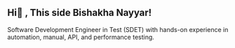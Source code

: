 ## Hi👋 , This side Bishakha Nayyar!
Software Development Engineer in Test (SDET) with hands-on experience in automation, manual, API, and performance testing.

<!--
**Bishakha23/Bishakha23** is a ✨  ✨ repository because its `README.md` (this file) appears on your GitHub profile.

Here are some ideas to get you started:
 ## img src="https://camo.githubusercontent.com/your-camo-url" alt="SDET Banner" width="100%" />

- 🔭 Technical Skills
* 

- 🌱 I’m currently learning ...
- 👯 I’m looking to collaborate on ...
- 🤔 I’m looking for help with ...
##- 💬 **Bols text**actg7
   * SDET skilled in manual, automation, API, and performance testing
   * Proficient in Java, JavaScript, Selenium, Cypress, TestNG, Postman
   * Experienced with CI/CD tools like Jenkins and GitHub 
   * Strong in writing test cases, bug reports, and automation scripts
   * Passionate about building reliable and scalable QA solutions
- 📫 How to reach me: ...
- 😄 Pronouns: ...
- ⚡ Fun fact: ...
-->
